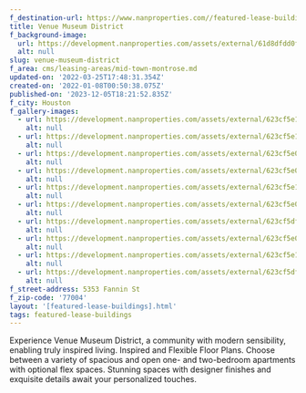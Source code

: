 ```yaml
---
f_destination-url: https://www.nanproperties.com//featured-lease-buildings/venue-museum-district
title: Venue Museum District
f_background-image:
  url: https://development.nanproperties.com/assets/external/61d8dfdd0f3d1154842935ea_thumbnailer.png
  alt: null
slug: venue-museum-district
f_area: cms/leasing-areas/mid-town-montrose.md
updated-on: '2022-03-25T17:48:31.354Z'
created-on: '2022-01-08T00:50:38.075Z'
published-on: '2023-12-05T18:21:52.835Z'
f_city: Houston
f_gallery-images:
  - url: https://development.nanproperties.com/assets/external/623cf5e16fe4b964a4b02d41_62269337efb134.42036244423.jpg
    alt: null
  - url: https://development.nanproperties.com/assets/external/623cf5e1119861cfbe918afe_622695b1c965e4.31300526378.jpg
    alt: null
  - url: https://development.nanproperties.com/assets/external/623cf5e01740de6e5f8b6198_622694ed5cb843.70989138321.jpg
    alt: null
  - url: https://development.nanproperties.com/assets/external/623cf5e09afed10f082ba93e_622694d66d5201.24825051727.jpg
    alt: null
  - url: https://development.nanproperties.com/assets/external/623cf5e19afed1567d2ba93f_622694bb1581e3.02056400130.jpg
    alt: null
  - url: https://development.nanproperties.com/assets/external/623cf5e0eb49042a408881aa_6226948f5d9201.07870182284.jpg
    alt: null
  - url: https://development.nanproperties.com/assets/external/623cf5dfa2d3c7cb7cf0d10f_62269435945aa6.06694832783.jpg
    alt: null
  - url: https://development.nanproperties.com/assets/external/623cf5e02d6a84413aacc72c_622693ed1afd53.73130008138.jpg
    alt: null
  - url: https://development.nanproperties.com/assets/external/623cf5e15eb0037aa000a757_6226938fa24eb0.46900870464.jpg
    alt: null
  - url: https://development.nanproperties.com/assets/external/623cf5dfb1a21e62e36485f5_62269379477926.95795338143.jpg
    alt: null
f_street-address: 5353 Fannin St
f_zip-code: '77004'
layout: '[featured-lease-buildings].html'
tags: featured-lease-buildings
---
```


Experience Venue Museum District, a community with modern sensibility, enabling truly inspired living. Inspired and Flexible Floor Plans. Choose between a variety of spacious and open one- and two-bedroom apartments with optional flex spaces. Stunning spaces with designer finishes and exquisite details await your personalized touches.
